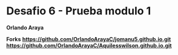 # Desafio 6 - Prueba modulo 1
**Orlando Araya**


**Forks**
**https://github.com/OrlandoArayaC/jomanu5.github.io.git**
**https://github.com/OrlandoArayaC/Aquilesswilson.github.io.git**